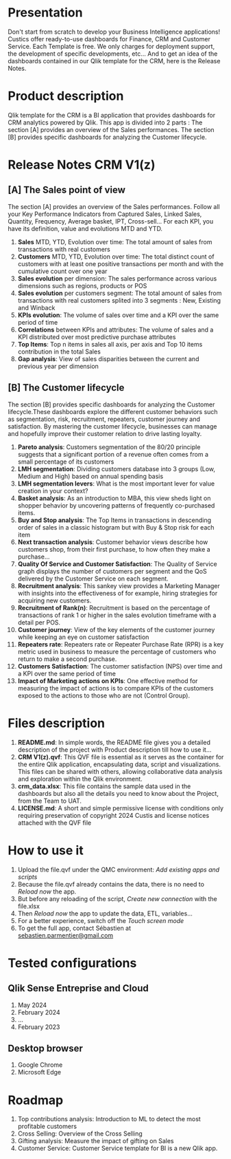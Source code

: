# Presentation
Don't start from scratch to develop your Business Intelligence applications! Custics offer ready-to-use dashboards for Finance, CRM and Customer Service. 
Each Template is free. We only charges for deployment support, the development of specific developments, etc...
And to get an idea of ​​the dashboards contained in our Qlik template for the CRM, here is the Release Notes.
# Product description
Qlik template for the CRM is a BI application that provides dashboards for CRM analytics powered by Qlik. 
This app is divided into 2 parts :
The section [A] provides an overview of the Sales performances.
The section [B] provides specific dashboards for analyzing the Customer lifecycle.
# Release Notes CRM V1(z)
## **[A] The Sales point of view**
The section [A] provides an overview of the Sales performances. Follow all your Key Performance Indicators from Captured Sales, Linked Sales, Quantity, Frequency, Average basket, IPT, Cross-sell... For each KPI, you have its definition, value and evolutions MTD and YTD.
1. **Sales** MTD, YTD, Evolution over time: The total amount of sales from transactions with real customers
2. **Customers** MTD, YTD, Evolution over time: The total distinct count of customers with at least one positive transactions per month and with the cumulative count over one year
3. **Sales evolution** per dimension: The sales performance across various dimensions such as regions, products or POS
4. **Sales evolution** per customers segment: The total amount of sales from transactions with real customers splited into 3 segments : New, Existing and Winback
5. **KPIs evolution**: The volume of sales over time and a KPI over the same period of time
6. **Correlations** between KPIs and attributes: The volume of sales and a KPI distributed over most predictive purchase attributes
7. **Top Items**: Top n items in sales all axis, per axis and Top 10 items contribution in the total Sales
8. **Gap analysis**: View of sales disparities between the current and previous year per dimension
## **[B] The Customer lifecycle**
The section [B] provides specific dashboards for analyzing the Customer lifecycle.These dashboards explore the different customer behaviors such as segmentation, risk, recruitment, repeaters, customer journey and satisfaction. By mastering the customer lifecycle, businesses can manage and hopefully improve their customer relation to drive lasting loyalty.
1. **Pareto analysis**: Customers segmentation of the 80/20 principle suggests that a significant portion of a revenue often comes from a small percentage of its customers
2. **LMH segmentation**: Dividing customers database into 3 groups (Low, Medium and High) based on annual spending basis
3. **LMH segmentation levers**: What is the most important lever for value creation in your context?
4. **Basket analysis**: As an introduction to MBA, this view sheds light on shopper behavior by uncovering patterns of frequently co-purchased items.
5. **Buy and Stop analysis**: The Top Items in transactions in descending order of sales in a classic histogram but with Buy & Stop risk for each item
6. **Next transaction analysis**: Customer behavior views describe how customers shop, from their first purchase, to how often they make a purchase...
7. **Quality Of Service and Customer Satisfaction**: The Quality of Service graph displays the number of customers per segment and the QoS delivered by the Customer Service on each segment.
8. **Recruitment analysis**: This sankey view provides a Marketing Manager with insights into the effectiveness of for example, hiring strategies for acquiring new customers.
9. **Recruitment of Rank(n)**: Recruitment is based on the percentage of transactions of rank 1 or higher in the sales evolution timeframe with a detail per POS.
10. **Customer journey**: View of the key elements of the customer journey while keeping an eye on customer satisfaction
11. **Repeaters rate**: Repeaters rate or Repeater Purchase Rate (RPR) is a key metric used in business to measure the percentage of customers who return to make a second purchase.
12. **Customers Satisfaction**: The customer satisfaction (NPS) over time and a KPI over the same period of time
13. **Impact of Marketing actions on KPIs**: One effective method for measuring the impact of actions is to compare KPIs of the customers exposed to the actions to those who are not (Control Group).
# Files description
1. **README.md**: In simple words, the README file gives you a detailed description of the project with Product description till how to use it...
2. **CRM V1(z).qvf**: This QVF file is essential as it serves as the container for the entire Qlik application, encapsulating data, script and visualizations. This files can be shared with others, allowing collaborative data analysis and exploration within the Qlik environment.
3. **crm_data.xlsx**: This file contains the sample data used in the dashboards but also all the details you need to know about the Project, from the Team to UAT.
4. **LICENSE.md**: A short and simple permissive license with conditions only requiring preservation of copyright 2024 Custis and license notices attached with the QVF file
# How to use it
1. Upload the file.qvf under the QMC environment: _Add existing apps and scripts_
2. Because the file.qvf already contains the data, there is no need to _Reload now_ the app.   
3. But before any reloading of the script, _Create new connection_ with the file.xlsx
4. Then _Reload now_ the app to update the data, ETL, variables...
5. For a better experience, switch off the _Touch screen mode_
6. To get the full app, contact Sébastien at sebastien.parmentier@gmail.com
# Tested configurations
## Qlik Sense Entreprise and Cloud
1. May 2024
2. February 2024
3. ...
4. February 2023
## Desktop browser
1. Google Chrome
2. Microsoft Edge
# Roadmap
1. Top contributions analysis: Introduction to ML to detect the most profitable customers
2. Cross Selling: Overview of the Cross Selling
3. Gifting analysis: Measure the impact of gifting on Sales
4. Customer Service: Customer Service template for BI is a new Qlik app.

